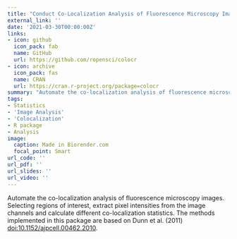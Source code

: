 ```yaml
---
title: "Conduct Co-Localization Analysis of Fluorescence Microscopy Images"
external_link: ''
date: '2021-03-30T00:00:00Z'
links:
- icon: github
  icon_pack: fab
  name: GitHub
  url: https://github.com/ropensci/colocr
- icon: archive
  icon_pack: fas
  name: CRAN
  url: https://cran.r-project.org/package=colocr
summary: "Automate the co-localization analysis of fluorescence microscopy images. Selecting regions of interest, extract pixel intensities from the image channels and calculate different co-localization statistics. The methods implemented in this package are based on Dunn et al. (2011) <doi:10.1152/ajpcell.00462.2010>."
tags:
- Statistics
- 'Image Analysis'
- 'Colocalization'
- R package
- Analysis
image:
  caption: Made in Biorender.com
  focal_point: Smart
url_code: ''
url_pdf: ''
url_slides: ''
url_video: ''
---
```


Automate the co-localization analysis of fluorescence microscopy images. Selecting regions of interest, extract pixel intensities from the image channels and calculate different co-localization statistics. The methods implemented in this package are based on Dunn et al. (2011) <doi:10.1152/ajpcell.00462.2010>.
